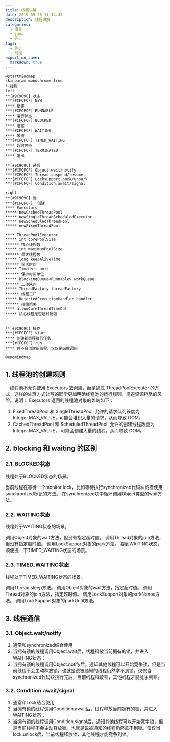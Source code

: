 ```yaml
---
title: 线程讲解
date: 2019-09-26 11:14:43
description: 线程讲解
categories:
  - 语言
  - java
  - 异步
tags:
  - 异步
  - 线程
export_on_save:
  markdown: true
---
```


```plantuml
@startmindmap
skinparam monochrome true
* 线程
left
**[#9C9C9C] 状态
***[#CFCFCF] NEW
**** 新建
***[#CFCFCF] RUNNABLE
**** 运行状态
***[#CFCFCF] BLOCKED
**** 阻塞
***[#CFCFCF] WAITING
**** 等待
***[#CFCFCF] TIMED_WAITING
**** 超时等待
***[#CFCFCF] TERMINATED
**** 退出

**[#9C9C9C] 通信
***[#CFCFCF] Object.wait/notify
***[#CFCFCF] Thread.suspend/resume
***[#CFCFCF] Locksupport.park/unpark
***[#CFCFCF] Condition.await/signal

right
**[#9C9C9C] 池
***[#CFCFCF]  创建
**** Executors
***** newCachedThreadPool
***** newSingleThreadScheduledExecutor
***** newScheduledThreadPool
***** newFixedThreadPool

**** ThreadPoolExecutor
***** int corePoolSize
****** 核心线程数
***** int maximumPoolSize
****** 最大线程数
***** long keepAliveTime
****** 保活时间
***** TimeUnit unit
****** 保护时间单位
***** BlockingQueue<Runnable> workQueue
****** 工作队列
***** ThreadFactory threadFactory
****** 线程工厂
***** RejectedExecutionHandler handler
****** 拒绝策略
**** allowCoreThreadTimeOut
***** 核心线程是否超时销毁


**[#9C9C9C] 操作
***[#CFCFCF] start
**** 创建新线程执行任务
***[#CFCFCF] run
**** 并不会创建新线程，仅仅是函数调用

@endmindmap
```

## 1. 线程池的创建规则
&emsp;线程池不允许使用 Executors 去创建，而是通过 ThreadPoolExecutor 的方式，这样的处理方式让写的同学更加明确线程池的运行规则，规避资源耗尽的风险。说明： Executors 返回的线程池对象的弊端如下：
1. FixedThreadPool 和 SingleThreadPool:
允许的请求队列长度为 Integer.MAX_VALUE，可能会堆积大量的请求，从而导致 OOM。
2. CachedThreadPool 和 ScheduledThreadPool:
允许的创建线程数量为 Integer.MAX_VALUE， 可能会创建大量的线程，从而导致 OOM。

## 2. blocking 和 waiting 的区别
### 2.1. BLOCKED状态
线程处于BLOCKED状态的场景。

当前线程在等待一个monitor lock，比如等待执行synchronized代码块或者使用synchronized标记的方法。
在synchronized块中循环调用Object类型的wait方法。

### 2.2. WAITING状态
线程处于WAITING状态的场景。

调用Object对象的wait方法，但没有指定超时值。
调用Thread对象的join方法，但没有指定超时值。
调用LockSupport对象的park方法。
提到WAITING状态，顺便提一下TIMED_WAITING状态的场景。

### 2.3. TIMED_WAITING状态
线程处于TIMED_WAITING状态的场景。

调用Thread.sleep方法。
调用Object对象的wait方法，指定超时值。
调用Thread对象的join方法，指定超时值。
调用LockSupport对象的parkNanos方法。
调用LockSupport对象的parkUntil方法。

## 3. 线程通信
### 3.1. Object.wait/notify
1. 通常和synchronized结合使用
2. 当拥有锁的线程调用Object.wait后，线程释放当前拥有的锁，并进入WAITING状态；
3. 当拥有锁的线程调用Object.notify后，通知其他线程可以开始竞争锁，但是当前线程不会主动释放锁。也就是说被通知的线程仍然拿不到锁。仅仅当synchronized代码块执行完后，当前线程释放锁，其他线程才能竞争到锁。

### 3.2. Condition.await/signal
1. 通常和Lock结合使用
2. 当拥有锁的线程调用Condition.await后，线程释放当前拥有的锁，并进入WAITING状态；
3. 当拥有锁的线程调用Condition.signal后，通知其他线程可以开始竞争锁，但是当前线程不会主动释放锁。也就是说被通知的线程仍然拿不到锁。仅仅当lock.unlock后，当前线程释放锁，其他线程才能竞争到锁。

 